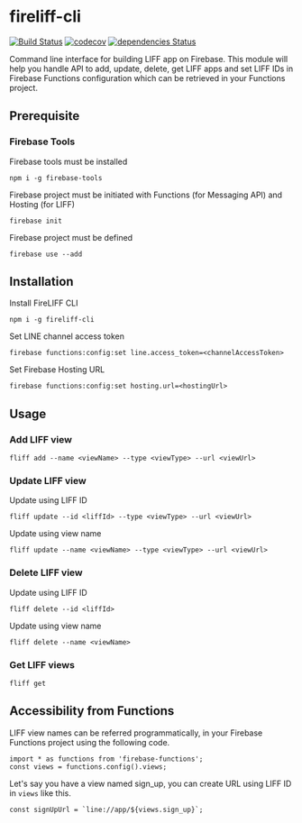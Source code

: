 # fireliff-cli
[![Build Status](https://travis-ci.org/intocode-io/fireliff-cli.svg?branch=master)](https://travis-ci.org/intocode-io/fireliff-cli)
[![codecov](https://codecov.io/gh/intocode-io/fireliff-cli/branch/master/graph/badge.svg)](https://codecov.io/gh/intocode-io/fireliff-cli)
[![dependencies Status](https://david-dm.org/intocode-io/fireliff-cli/status.svg)](https://david-dm.org/intocode-io/fireliff-cli)

Command line interface for building LIFF app on Firebase. This module will help you handle API to add, update, delete, get LIFF apps and set LIFF IDs in Firebase Functions configuration which can be retrieved in your Functions project.

## Prerequisite
### Firebase Tools
Firebase tools must be installed
```
npm i -g firebase-tools
```
Firebase project must be initiated with Functions (for Messaging API) and Hosting (for LIFF)
```
firebase init
```
Firebase project must be defined
```
firebase use --add
```

## Installation
Install FireLIFF CLI
```
npm i -g fireliff-cli
```
Set LINE channel access token
```
firebase functions:config:set line.access_token=<channelAccessToken>
```
Set Firebase Hosting URL
```
firebase functions:config:set hosting.url=<hostingUrl>
```
## Usage

### Add LIFF view
```
fliff add --name <viewName> --type <viewType> --url <viewUrl>
```

### Update LIFF view
Update using LIFF ID
```
fliff update --id <liffId> --type <viewType> --url <viewUrl>
```
Update using view name
```
fliff update --name <viewName> --type <viewType> --url <viewUrl>
```

### Delete LIFF view
Update using LIFF ID
```
fliff delete --id <liffId>
```
Update using view name
```
fliff delete --name <viewName>
```

### Get LIFF views
```
fliff get
```

## Accessibility from Functions
LIFF view names can be referred programmatically, in your Firebase Functions project using the following code.
```
import * as functions from 'firebase-functions';
const views = functions.config().views;
```
Let's say you have a view named sign_up, you can create URL using LIFF ID in `views` like this.
```
const signUpUrl = `line://app/${views.sign_up}`;
```


